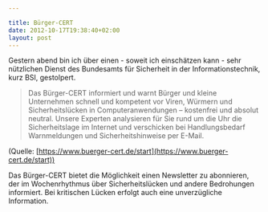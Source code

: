 ```yaml
---

title: Bürger-CERT
date: 2012-10-17T19:38:40+02:00
layout: post
---
```

Gestern abend bin ich über einen - soweit ich einschätzen kann - sehr
nützlichen Dienst des Bundesamts für Sicherheit in der Informationstechnik,
kurz BSI, gestolpert.

> Das Bürger-CERT informiert und warnt Bürger und kleine Unternehmen schnell
> und kompetent vor Viren, Würmern und Sicherheitslücken in
> Computeranwendungen – kostenfrei und absolut neutral. Unsere Experten
> analysieren für Sie rund um die Uhr die Sicherheitslage im Internet und
> verschicken bei Handlungsbedarf Warnmeldungen und Sicherheitshinweise
> per E-Mail.

(Quelle: [https://www.buerger-cert.de/start](https://www.buerger-cert.de/start))

Das Bürger-CERT bietet die Möglichkeit einen Newsletter zu abonnieren, der
im Wochenrhythmus über Sicherheitslücken und andere Bedrohungen informiert. Bei
kritischen Lücken erfolgt auch eine unverzügliche Information.
